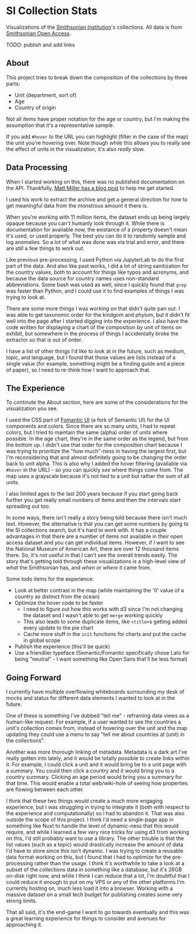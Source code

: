 # SI Collection Stats

Visualizations of the [Smithsonian Institution](https://www.si.edu/)'s collections.
All data is from [Smithsonian Open Access](https://www.si.edu/openaccess).

TODO: publish and add links

## About

This project tries to break down the composition of the collections by three parts:

* Unit (department, sort of)
* Age
* Country of origin

Not all items have proper notation for the age or country, but I'm making the assumption that it's a representative sample.

If you add `#hover` to the URL you can highlight (filter in the case of the map) the unit you're hovering over.
Note though while this allows you to really see the effect of units in the visualization, it's also _really_ slow.

## Data Processing

When I started working on this, there was no published documentation on the API.
Thankfully, [Matt Miller has a blog post](https://thisismattmiller.com/post/smithsonian-open-access-data-release/) to help me get started.

I used his work to extract the archive and get a general direction for how to get meaningful data from the monstrous amount it there is.

When you're working with 11 million items, the dataset ends up being largely opaque because you can't humanly look through it.
While there is documentation for available now, the existance of a property doesn't mean it's used, or used properly.
The best you can do it to randomly sample and log anomalies.
So a lot of what was done was via trial and error, and there are still a few things to work out.

Like previous pre-processing, I used Python via JupyterLab to do the first part of the data.
And also like past works, I did a lot of string sanitization for the country values, both to account for things like typos and acronyms, and because the data source for country names uses non-standard abbreviations.
Some bash was used as well, since I quickly found that `grep` was faster than Python, and I could use it to find examples of things I was trying to look at.

There are some more things I was working on that didn't quite pan out.
I was able to get taxonomic order for the kindgom and phylum, but it didn't fit well into the page after I started digging into the experience.
I also have the code written for displaying a chart of the composition by unit of items on exhibit, but somewhere in the process of things I accidentally broke the extractor so that is out of order.

I have a list of other things I'd like to look at in the future, such as medium, topic, and language, but I found that those values are lists instead of a single value (for example, something might be a finding guide and a piece of paper), so I need to re-think how I want to approach that.

## The Experience

To continute the About section, here are some of the considerations for the visualization you see.

I used the CSS part of [Fomantic UI](https://fomantic-ui.com/) (a fork of Semantic UI) for the UI components and colors.
Since there are so many units, I had to repeat colors, but I tried to maintain the same (alpha) order of units where possible.
In the age chart, they're in the same order as the legend, but from the bottom up.
I didn't use that order for the composition chart because I was trying to prioritize the "how much"-ness in having the largest first, but I'm reconsidering that and almost definitely going to be changing the order back to unit alpha.
This is also why I added the hover filtering (available via `#hover` in the URL) - so you can quickly _see_ where things come from.
The map uses a grayscale because it's not tied to a unit but rather the sum of all units.

I also limited ages to the last 200 years because if you start going back further you get really small numbers of items and then the intervals start spreading out too.

In some ways, there isn't really a story being told because there isn't much text.
However, the alternative is that you can get some numbers by going to the SI collections search, but it's hard to work with.
It has a couple advantages in that there are a number of items not available in their open access dataset and you can get individual items.
However, if I want to see the National Museum of American Art, there are over 12 thousand items there.
So, it's not useful in that I can't see the overall trends easily.
The story that's getting told through these visualizations is a high-level view of _what_ the Smithsonian has, and _when or where_ it came from.

Some todo items for the experience:
* Look at better contrast in the map (while maintaining the '0' value of a country as distinct from the ocean)
* Optimize the hover code to be faster
  * I need to figure out how this works with d3 since I'm not changing the dataset and I wasn't able to get `merge` working quickly
  * This also leads to some duplicate items, like `<title>`s getting added every update to the pie chart
  * Cache more stuff in the `init` functions for charts and put the cache in global scope
* Publish the experience (this'll be quick)
* Use a friendlier typeface (Semantic/Fomantic specifically chose Lato for being "neutral" - I want something like Open Sans that'll be less formal)

## Going Forward

I currently have multiple overflowing whiteboards surrounding my desk of mocks and status for different data elements I wanted to look at in the future.

One of these is something I've dubbed "tell me" - reframing data views as a human-like request.
For example, if a user wanted to see the countries a unit's collection comes from, instead of hovering over the unit and the map updating they could use a menu to say "tell me about countries at (unit) in the collections".

Another was more thorough linking of metadata.
Metadata is a dark art I've really gotten into lately, and it would be totally possible to create links within it.
For example, I could click a unit and it would bring be to a unit page with a summary.
You could then click a country and it would bring you to a country summary.
Clicking an age period would bring you a summary for that time.
This would enable a total web/wiki-hole of seeing how properties are flowing between each other.

I think that these two things would create a much more engaging experience, but I was struggling in trying to integrate it (both with respect to the experience and computationally) so I had to abandon it.
That was also outside the scope of this project.
I think I'd need a single-page app in something like Nuxt to handle the level of dynamic-ness that this would require, and while I learned a few very nice tricks for using d3 from working on this, I'd still probably want to use a library.
The other trouble is that the list values (such as a topic) would drastically increase the amount of data I'd have to store since this isn't dynamic.
I was trying to create a reusable data format working on this, but I found that I had to optimize for the pre-processing rather than the usage.
I think it's worthwhile to take a look at a subset of the collections data in something like a database, but it's 26GB on-disk right now, and while I think I can reduce that a lot, I'm doubtful that I could reduce it enough to put on my VPS or any of the other platforms I'm currently hosting on, much less load it into a browser.
Working with a massive dataset on a small tech budget for publishing creates some very strong limits.

That all said, it's the end-game I want to go towards eventually and this was a great learning experience for things to consider and avenues for approaching it.